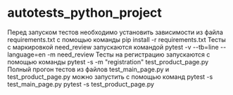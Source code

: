 # autotests_python_project
Перед запуском тестов необходимо установить зависимости из файла requirements.txt с помощью команды
pip install -r requirements.txt
Тесты с маркировкой need_review запускаются командой
pytest -v --tb=line --language=en -m need_review
Тесты на регистрацию запускаются с помощью команды
pytest -s -m "registration" test_product_page.py
Полный прогон тестов из файлов test_main_page.py и test_product_page.py можно запустить с помощью команд
pytest -s test_main_page.py
pytest -s test_product_page.py
